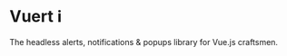 # Vuert ℹ

The headless alerts, notifications & popups library for Vue.js craftsmen.

<!-- TODO: Come matcha questa libreria con il built-in `<Transition>`? -->
